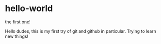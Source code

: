 # hello-world
the first one!


Hello dudes, this is my first try of git and github in particular. Trying to learn new things!
